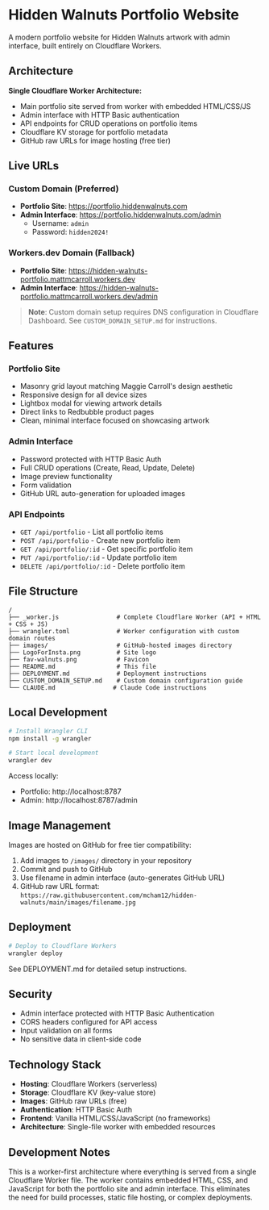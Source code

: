 # Hidden Walnuts Portfolio Website

A modern portfolio website for Hidden Walnuts artwork with admin interface, built entirely on Cloudflare Workers.

## Architecture

**Single Cloudflare Worker Architecture:**
- Main portfolio site served from worker with embedded HTML/CSS/JS
- Admin interface with HTTP Basic authentication  
- API endpoints for CRUD operations on portfolio items
- Cloudflare KV storage for portfolio metadata
- GitHub raw URLs for image hosting (free tier)

## Live URLs

### Custom Domain (Preferred)
- **Portfolio Site**: https://portfolio.hiddenwalnuts.com  
- **Admin Interface**: https://portfolio.hiddenwalnuts.com/admin
  - Username: `admin`  
  - Password: `hidden2024!`

### Workers.dev Domain (Fallback)
- **Portfolio Site**: https://hidden-walnuts-portfolio.mattmcarroll.workers.dev
- **Admin Interface**: https://hidden-walnuts-portfolio.mattmcarroll.workers.dev/admin

> **Note**: Custom domain setup requires DNS configuration in Cloudflare Dashboard. See `CUSTOM_DOMAIN_SETUP.md` for instructions.

## Features

### Portfolio Site
- Masonry grid layout matching Maggie Carroll's design aesthetic
- Responsive design for all device sizes
- Lightbox modal for viewing artwork details
- Direct links to Redbubble product pages
- Clean, minimal interface focused on showcasing artwork

### Admin Interface  
- Password protected with HTTP Basic Auth
- Full CRUD operations (Create, Read, Update, Delete)
- Image preview functionality
- Form validation
- GitHub URL auto-generation for uploaded images

### API Endpoints
- `GET /api/portfolio` - List all portfolio items
- `POST /api/portfolio` - Create new portfolio item
- `GET /api/portfolio/:id` - Get specific portfolio item  
- `PUT /api/portfolio/:id` - Update portfolio item
- `DELETE /api/portfolio/:id` - Delete portfolio item

## File Structure

```
/
├── _worker.js                # Complete Cloudflare Worker (API + HTML + CSS + JS)
├── wrangler.toml             # Worker configuration with custom domain routes
├── images/                   # GitHub-hosted images directory
├── LogoForInsta.png          # Site logo
├── fav-walnuts.png           # Favicon
├── README.md                 # This file
├── DEPLOYMENT.md             # Deployment instructions  
├── CUSTOM_DOMAIN_SETUP.md    # Custom domain configuration guide
└── CLAUDE.md                # Claude Code instructions
```

## Local Development

```bash
# Install Wrangler CLI
npm install -g wrangler

# Start local development
wrangler dev
```

Access locally:
- Portfolio: http://localhost:8787
- Admin: http://localhost:8787/admin  

## Image Management

Images are hosted on GitHub for free tier compatibility:
1. Add images to `/images/` directory in your repository
2. Commit and push to GitHub
3. Use filename in admin interface (auto-generates GitHub URL)
4. GitHub raw URL format: `https://raw.githubusercontent.com/mcham12/hidden-walnuts/main/images/filename.jpg`

## Deployment

```bash
# Deploy to Cloudflare Workers
wrangler deploy
```

See DEPLOYMENT.md for detailed setup instructions.

## Security

- Admin interface protected with HTTP Basic Authentication
- CORS headers configured for API access
- Input validation on all forms
- No sensitive data in client-side code

## Technology Stack

- **Hosting**: Cloudflare Workers (serverless)
- **Storage**: Cloudflare KV (key-value store)  
- **Images**: GitHub raw URLs (free)
- **Authentication**: HTTP Basic Auth
- **Frontend**: Vanilla HTML/CSS/JavaScript (no frameworks)
- **Architecture**: Single-file worker with embedded resources

## Development Notes

This is a worker-first architecture where everything is served from a single Cloudflare Worker file. The worker contains embedded HTML, CSS, and JavaScript for both the portfolio site and admin interface. This eliminates the need for build processes, static file hosting, or complex deployments.
